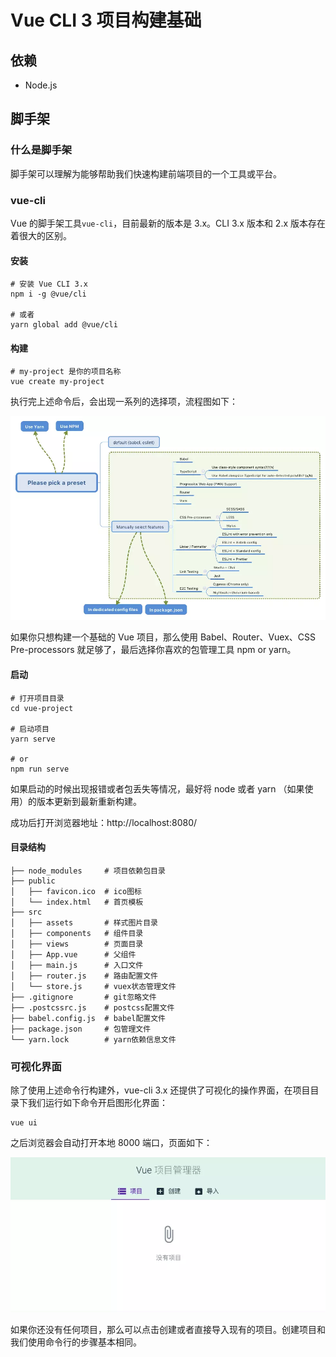 # Vue CLI 3 项目构建基础
## 依赖
- Node.js

## 脚手架
### 什么是脚手架
脚手架可以理解为能够帮助我们快速构建前端项目的一个工具或平台。

### vue-cli
Vue 的脚手架工具`vue-cli`，目前最新的版本是 3.x。CLI 3.x 版本和 2.x 版本存在着很大的区别。

#### 安装
```shell
# 安装 Vue CLI 3.x
npm i -g @vue/cli

# 或者
yarn global add @vue/cli
```

#### 构建
```shell
# my-project 是你的项目名称
vue create my-project
```
执行完上述命令后，会出现一系列的选择项，流程图如下：

![](../img/create_project.jpg)

如果你只想构建一个基础的 Vue 项目，那么使用 Babel、Router、Vuex、CSS Pre-processors 就足够了，最后选择你喜欢的包管理工具 npm or yarn。

#### 启动
```shell
# 打开项目目录
cd vue-project

# 启动项目
yarn serve

# or
npm run serve
```
如果启动的时候出现报错或者包丢失等情况，最好将 node 或者 yarn （如果使用）的版本更新到最新重新构建。

成功后打开浏览器地址：http://localhost:8080/

#### 目录结构
```
├── node_modules     # 项目依赖包目录
├── public
│   ├── favicon.ico  # ico图标
│   └── index.html   # 首页模板
├── src
│   ├── assets       # 样式图片目录
│   ├── components   # 组件目录
│   ├── views        # 页面目录
│   ├── App.vue      # 父组件
│   ├── main.js      # 入口文件
│   ├── router.js    # 路由配置文件
│   └── store.js     # vuex状态管理文件
├── .gitignore       # git忽略文件
├── .postcssrc.js    # postcss配置文件
├── babel.config.js  # babel配置文件
├── package.json     # 包管理文件
└── yarn.lock        # yarn依赖信息文件
```

### 可视化界面
除了使用上述命令行构建外，vue-cli 3.x 还提供了可视化的操作界面，在项目目录下我们运行如下命令开启图形化界面：
```shell
vue ui
```

之后浏览器会自动打开本地 8000 端口，页面如下：

![](../img/cliui.jpg)

如果你还没有任何项目，那么可以点击创建或者直接导入现有的项目。创建项目和我们使用命令行的步骤基本相同。
